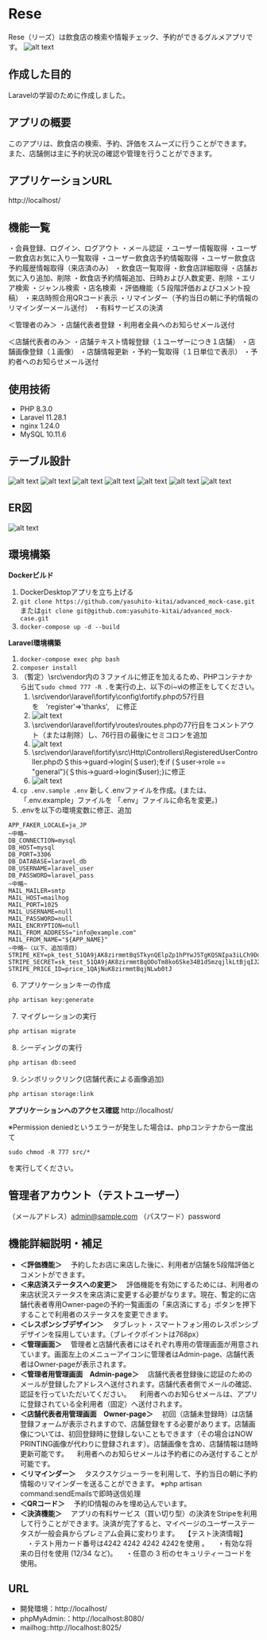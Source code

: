 # Rese
Rese（リーズ）は飲食店の検索や情報チェック、予約ができるグルメアプリです。
![alt text](/readme-img/rese.png)

## 作成した目的
Laravelの学習のために作成しました。

## アプリの概要
このアプリは、飲食店の検索、予約、評価をスムーズに行うことができます。
また、店舗側は主に予約状況の確認や管理を行うことができます。

## アプリケーションURL
http://localhost/


## 機能一覧
・会員登録、ログイン、ログアウト
・メール認証
・ユーザー情報取得
・ユーザー飲食店お気に入り一覧取得
・ユーザー飲食店予約情報取得
・ユーザー飲食店予約履歴情報取得（来店済のみ）
・飲食店一覧取得
・飲食店詳細取得
・店舗お気に入り追加、削除
・飲食店予約情報追加、日時および人数変更、削除
・エリア検索
・ジャンル検索
・店名検索
・評価機能（５段階評価およびコメント投稿）
・来店時照合用QRコード表示
・リマインダー（予約当日の朝に予約情報のリマインダーメール送付）
・有料サービスの決済

＜管理者のみ＞
・店舗代表者登録
・利用者全員へのお知らせメール送付

＜店舗代表者のみ＞
・店舗テキスト情報登録（１ユーザーにつき１店舗）
・店舗画像登録（１画像）
・店舗情報更新
・予約一覧取得（１日単位で表示）
・予約者へのお知らせメール送付


## 使用技術
- PHP 8.3.0
- Laravel 11.28.1
- nginx 1.24.0
- MySQL 10.11.6

## テーブル設計
![alt text](/readme-img/usersテーブル.png)
![alt text](/readme-img/areasテーブル.png)
![alt text](/readme-img/genresテーブル.png)
![alt text](/readme-img/shopsテーブル.png)
![alt text](/readme-img/reservationsテーブル.png)
![alt text](/readme-img/favoritesテーブル.png)
![alt text](/readme-img/reviewsテーブル.png)

## ER図
![alt text](/readme-img/er.png)

## 環境構築

**Dockerビルド**

1. DockerDesktopアプリを立ち上げる
2. `git clone https://github.com/yasuhito-kitai/advanced_mock-case.git`
   または`git clone git@github.com:yasuhito-kitai/advanced_mock-case.git`
3. `docker-compose up -d --build`

**Laravel環境構築**
1. `docker-compose exec php bash`
2. `composer install`
3. （暫定）\src\vendor内の３ファイルに修正を加えるため、PHPコンテナから出て`sudo chmod 777 -R .`を実行の上、以下のi~ⅵの修正をしてください。
   1. \src\vendor\laravel\fortify\config\fortify.phpの57行目を　'register'=>'thanks',　に修正
   2. ![alt text](/readme-img/fortify.png)
   3. \src\vendor\laravel\fortify\routes\routes.phpの77行目をコメントアウト（または削除）し、76行目の最後にセミコロンを追加
   4. ![alt text](/readme-img/route.png)
   5. \src\vendor\laravel\fortify\src\Http\Controllers\RegisteredUserController.phpの＄this->guard->login(＄user);をif (＄user->role == "general"){＄this->guard->login($user);}に修正
   6. ![alt text](/readme-img/controller.png)
4. `cp .env.sample .env` 新しく.envファイルを作成。(または、「.env.example」ファイルを 「.env」ファイルに命名を変更。)
5. .envを以下の環境変数に修正、追加

``` text
APP_FAKER_LOCALE=ja_JP
~中略~
DB_CONNECTION=mysql
DB_HOST=mysql
DB_PORT=3306
DB_DATABASE=laravel_db
DB_USERNAME=laravel_user
DB_PASSWORD=laravel_pass
~中略~
MAIL_MAILER=smtp
MAIL_HOST=mailhog
MAIL_PORT=1025
MAIL_USERNAME=null
MAIL_PASSWORD=null
MAIL_ENCRYPTION=null
MAIL_FROM_ADDRESS="info@example.com"
MAIL_FROM_NAME="${APP_NAME}"
~中略~（以下、追加項目）
STRIPE_KEY=pk_test_51QA9jAK8zirmmtBqSTkynQElpZp1hPYwJ5TgKQSNIpa3iLCh9DoEsoyJMyKRC38siqwE1ggiXFBze8oh8p0dt5zw005Nyp17N5
STRIPE_SECRET=sk_test_51QA9jAK8zirmmtBqOOoTm8ko6Ske34B1dSmzqjlkLtBjqIJ2Io7KVaKhnHXpV3MvP3qXwFUUwSkM0TGA3Ut6WcpI00JI4N56Jq
STRIPE_PRICE_ID=price_1QAjNuK8zirmmtBqjNLwb0tJ
```
6. アプリケーションキーの作成
``` bash
php artisan key:generate
```

7. マイグレーションの実行
``` bash
php artisan migrate
```

8. シーディングの実行
``` bash
php artisan db:seed
```

9. シンボリックリンク(店舗代表による画像追加)
``` bash
php artisan storage:link
```


**アプリケーションへのアクセス確認**
http://localhost/

※Permission deniedというエラーが発生した場合は、phpコンテナから一度出て
```
sudo chmod -R 777 src/*
```
を実行してください。

## 管理者アカウント（テストユーザー）
（メールアドレス）admin@sample.com
（パスワード）password

## 機能詳細説明・補足
- **＜評価機能＞**
　予約したお店に来店した後に、利用者が店舗を5段階評価とコメントができます。
- **＜来店済ステータスへの変更＞**
　評価機能を有効にするためには、利用者の来店状況ステータスを来店済に変更する必要がなります。現在、暫定的に店舗代表者専用Owner-pageの予約一覧画面の「来店済にする」ボタンを押下することで利用者のステータスを変更できます。
- **＜レスポンシブデザイン＞**
　タブレット・スマートフォン用のレスポンシブデザインを採用しています。（ブレイクポイントは768px）
- **＜管理画面＞**
　管理者と店舗代表者にはそれぞれ専用の管理画面が用意されています。画面左上のメニューアイコンに管理者はAdmin-page、店舗代表者はOwner-pageが表示されます。
- **＜管理者用管理画面　Admin-page＞**
　店舗代表者登録後に認証のためのメールが登録したアドレスへ送付されます。店舗代表者側でメールの確認、認証を行っていただいてください。
　利用者へのお知らせメールは、アプリに登録されている全利用者（固定）へ送付されます。
- **＜店舗代表者用管理画面　Owner-page＞**
　初回（店舗未登録時）は店舗登録フォームが表示されますので、店舗登録をする必要があります。店舗画像については、初回登録時に登録しないこともできます（その場合はNOW　PRINTING画像が代わりに登録されます）。店舗画像を含め、店舗情報は随時更新可能です。
　利用者へのお知らせメールは予約者にのみ送付することが可能です。
- **＜リマインダー＞**
　タスクスケジューラーを利用して、予約当日の朝に予約情報のリマインダーを送ることができます。
※php artisan command:sendEmailsで即時送信処理
- **＜QRコード＞**
　予約ID情報のみを埋め込んでいます。
- **＜決済機能＞**
　アプリの有料サービス（買い切り型）の決済をStripeを利用して行うことができます。決済が完了すると、マイページのユーザーステータスが一般会員からプレミアム会員に変わります。
　【テスト決済情報】
　・テスト用カード番号は4242 4242 4242 4242を使用 。
　・有効な将来の日付を使用 (12/34 など)。
　・任意の 3 桁のセキュリティーコードを使用。

## URL
- 開発環境：http://localhost/
- phpMyAdmin:：http://localhost:8080/
- mailhog::http://localhost:8025/